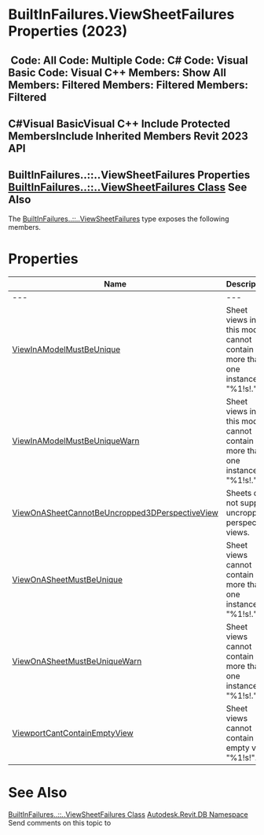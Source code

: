 # BuiltInFailures.ViewSheetFailures Properties (2023)

﻿
 Code: All Code: Multiple Code: C# Code: Visual Basic Code: Visual C++  Members: Show All Members: Filtered Members: Filtered Members: Filtered   
---  
C#Visual BasicVisual C++
Include Protected MembersInclude Inherited Members
Revit 2023 API  
---  
BuiltInFailures..::..ViewSheetFailures Properties  
[BuiltInFailures..::..ViewSheetFailures Class](4488ecc8-243f-b6b5-ff98-ad780cd0bdc2.md "BuiltInFailures.ViewSheetFailures Class") See Also  
---  
The [BuiltInFailures..::..ViewSheetFailures](4488ecc8-243f-b6b5-ff98-ad780cd0bdc2.md "BuiltInFailures.ViewSheetFailures Class") type exposes the following members.
# Properties
| Name | Description |
| --- | --- |
| --- | --- | --- |
| [ViewInAModelMustBeUnique](3f5a9937-e709-3b5e-21dd-05d1376b3da6.md "ViewInAModelMustBeUnique Property") | Sheet views in this model cannot contain more than one instance of "%1!s!." |
| [ViewInAModelMustBeUniqueWarn](b190c735-2aef-1f80-397b-f39844582943.md "ViewInAModelMustBeUniqueWarn Property") | Sheet views in this model cannot contain more than one instance of "%1!s!." |
| [ViewOnASheetCannotBeUncropped3DPerspectiveView](59dd835d-d85b-8024-735e-9832e3506a40.md "ViewOnASheetCannotBeUncropped3DPerspectiveView Property") | Sheets do not support uncropped perspective views. |
| [ViewOnASheetMustBeUnique](8b31815c-30d7-9aec-d618-35c50e9819e3.md "ViewOnASheetMustBeUnique Property") | Sheet views cannot contain more than one instance of "%1!s!." |
| [ViewOnASheetMustBeUniqueWarn](a36e4235-fe13-279e-1f70-304a93d87cd1.md "ViewOnASheetMustBeUniqueWarn Property") | Sheet views cannot contain more than one instance of "%1!s!." |
| [ViewportCantContainEmptyView](10d5a391-7b93-07e1-b295-d87350f991a5.md "ViewportCantContainEmptyView Property") | Sheet views cannot contain empty view "%1!s!". |

# See Also
[BuiltInFailures..::..ViewSheetFailures Class](4488ecc8-243f-b6b5-ff98-ad780cd0bdc2.md "BuiltInFailures.ViewSheetFailures Class")
[Autodesk.Revit.DB Namespace](87546ba7-461b-c646-cbb1-2cb8f5bff8b2.md "Autodesk.Revit.DB Namespace")
Send comments on this topic to 